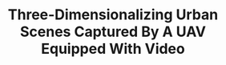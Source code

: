 ---
layout: default
title: "Three-Dimensionalizing Urban Scenes Captured By A UAV Equipped With Video"
authors: T McLeod, C Samson, <strong>K Shehata</strong>, J Elder, G Sohn, M Labrie
publication: Unmanned Systems Canada Annual Conference
year: 2011
pub_url: https://espace2.etsmtl.ca/id/eprint/18409/
---